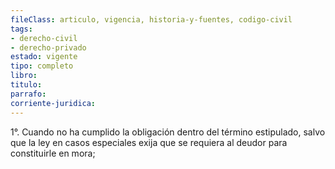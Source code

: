 ```yaml
---
fileClass: articulo, vigencia, historia-y-fuentes, codigo-civil
tags:
- derecho-civil
- derecho-privado
estado: vigente
tipo: completo
libro:
titulo:
parrafo:
corriente-juridica:
---
```

1°. Cuando no ha cumplido la obligación dentro del término estipulado, salvo que la ley en casos especiales exija que se requiera al deudor para constituirle en mora; 
